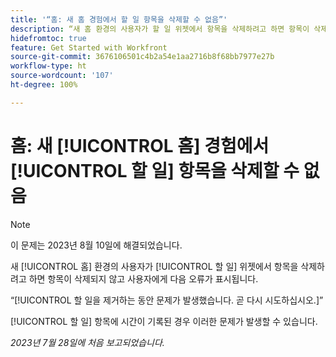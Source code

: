 ```yaml
---
title: '“홈: 새 홈 경험에서 할 일 항목을 삭제할 수 없음”'
description: “새 홈 환경의 사용자가 할 일 위젯에서 항목을 삭제하려고 하면 항목이 삭제되지 않고 사용자에게 오류가 표시됩니다.”
hidefromtoc: true
feature: Get Started with Workfront
source-git-commit: 3676106501c4b2a54e1aa2716b8f68bb7977e27b
workflow-type: ht
source-wordcount: '107'
ht-degree: 100%

---
```



# 홈: 새 [!UICONTROL 홈] 경험에서 [!UICONTROL 할 일] 항목을 삭제할 수 없음

>[!NOTE]
>
>이 문제는 2023년 8월 10일에 해결되었습니다.

새 [!UICONTROL 홈] 환경의 사용자가 [!UICONTROL 할 일] 위젯에서 항목을 삭제하려고 하면 항목이 삭제되지 않고 사용자에게 다음 오류가 표시됩니다.

“[!UICONTROL 할 일을 제거하는 동안 문제가 발생했습니다. 곧 다시 시도하십시오.]”

[!UICONTROL 할 일] 항목에 시간이 기록된 경우 이러한 문제가 발생할 수 있습니다.

_2023년 7월 28일에 처음 보고되었습니다._


